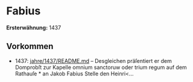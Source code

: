 # Fabius

**Ersterwähnung:** 1437

## Vorkommen
- 1437: [jahre/1437/README.md](../jahre/1437/README.md) – Desgleichen präſentiert er dem Domprobſt zur Kapelle
omnium sanctoruw oder trium regum auf dem Rathauſe *
an Jakob Fabius Stelle den Heinri<...
